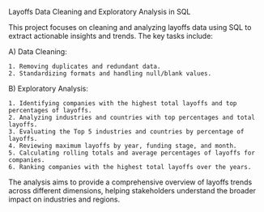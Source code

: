 Layoffs Data Cleaning and Exploratory Analysis in SQL

This project focuses on cleaning and analyzing layoffs data using SQL to extract actionable insights and trends. The key tasks include:

  A) Data Cleaning:

    1. Removing duplicates and redundant data.
    2. Standardizing formats and handling null/blank values.

  
  B) Exploratory Analysis:

    1. Identifying companies with the highest total layoffs and top percentages of layoffs.
    2. Analyzing industries and countries with top percentages and total layoffs.
    3. Evaluating the Top 5 industries and countries by percentage of layoffs.
    4. Reviewing maximum layoffs by year, funding stage, and month.
    5. Calculating rolling totals and average percentages of layoffs for companies.
    6. Ranking companies with the highest total layoffs over the years.

The analysis aims to provide a comprehensive overview of layoffs trends across different dimensions, helping stakeholders understand the broader impact on industries and regions.


